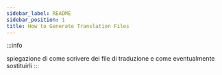 ```yaml
---
sidebar_label: README
sidebar_position: 1
title: How to Generate Translation Files
---
```




:::info

spiegazione di come scrivere dei file di traduzione e come eventualmente sostituirli
:::






